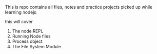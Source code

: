This is repo contains all files, notes and practice projects picked up while learning nodejs.

this will cover
1. The node REPL
2. Running Node files
3. Process object
4. The File System Module
